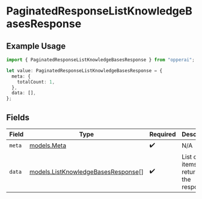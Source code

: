 # PaginatedResponseListKnowledgeBasesResponse

## Example Usage

```typescript
import { PaginatedResponseListKnowledgeBasesResponse } from "opperai";

let value: PaginatedResponseListKnowledgeBasesResponse = {
  meta: {
    totalCount: 1,
  },
  data: [],
};
```

## Fields

| Field                                                                          | Type                                                                           | Required                                                                       | Description                                                                    |
| ------------------------------------------------------------------------------ | ------------------------------------------------------------------------------ | ------------------------------------------------------------------------------ | ------------------------------------------------------------------------------ |
| `meta`                                                                         | [models.Meta](../models/meta.md)                                               | :heavy_check_mark:                                                             | N/A                                                                            |
| `data`                                                                         | [models.ListKnowledgeBasesResponse](../models/listknowledgebasesresponse.md)[] | :heavy_check_mark:                                                             | List of items returned in the response                                         |